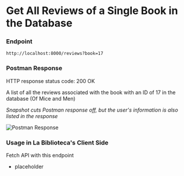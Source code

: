 # Get All Reviews of a Single Book in the Database

### Endpoint

```
http://localhost:8000/reviews?book=17
```

### Postman Response

HTTP response status code: 200 OK

A list of all the reviews associated with the book with an ID of 17 in the database (Of Mice and Men) 

*Snapshot cuts Postman response off, but the user's information is also listed in the response*

![Postman Response](https://user-images.githubusercontent.com/98675776/225178805-01bc3596-f493-408b-86fa-6200ccb31262.png)

### Usage in La Biblioteca's Client Side
Fetch API with this endpoint
- placeholder
